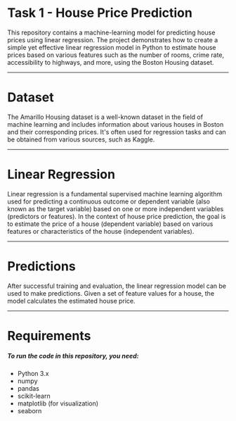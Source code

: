 
# Task 1 - House Price Prediction
This repository contains a machine-learning model for predicting house prices using linear regression. The project demonstrates how to create a simple yet effective linear regression model in Python to estimate house prices based on various features such as the number of rooms, crime rate, accessibility to highways, and more, using the Boston Housing dataset.

---

# Dataset
The Amarillo Housing dataset is a well-known dataset in the field of machine learning and includes information about various houses in Boston and their corresponding prices. It's often used for regression tasks and can be obtained from various sources, such as Kaggle.

---

# Linear Regression
Linear regression is a fundamental supervised machine learning algorithm used for predicting a continuous outcome or dependent variable (also known as the target variable) based on one or more independent variables (predictors or features). In the context of house price prediction, the goal is to estimate the price of a house (dependent variable) based on various features or characteristics of the house (independent variables).

---

# Predictions
After successful training and evaluation, the linear regression model can be used to make predictions. Given a set of feature values for a house, the model calculates the estimated house price.

---

# Requirements
##### To run the code in this repository, you need:
* Python 3.x
* numpy
* pandas
* scikit-learn
* matplotlib (for visualization)
* seaborn
